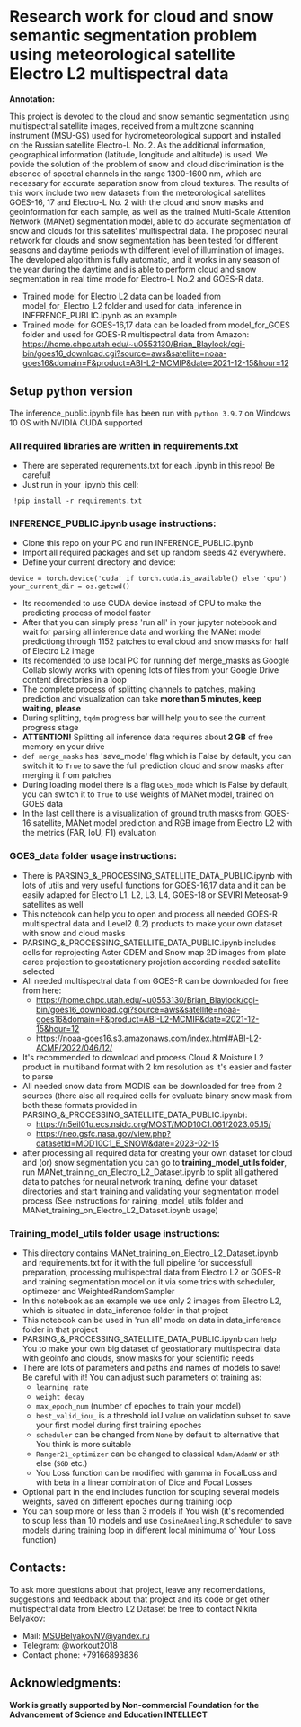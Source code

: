 # Research work for cloud and snow semantic segmentation problem using meteorological satellite Electro L2 multispectral data #

**Annotation:**

This project is devoted to the cloud and snow semantic segmentation using multispectral satellite images, received from a multizone scanning instrument (MSU-GS) used for hydrometeorological support and installed on the Russian satellite Electro-L No. 2. As the additional information, geographical information (latitude, longitude and altitude) is used. We povide the solution of the problem of snow and cloud discrimination is the absence of spectral channels in the range 1300-1600 nm, which are necessary for accurate separation snow from cloud textures. The results of this work include two new datasets from the meteorological satellites GOES-16, 17 and Electro-L No. 2 with the cloud and snow masks and geoinformation for each sample, as well as the trained Multi-Scale Attention Network (MANet) segmentation model, able to do accurate segmentation of snow and clouds for this satellites’ multispectral data. The proposed  neural network for clouds and snow segmentation has been tested for different seasons and daytime periods with different level of illumination of images. The developed algorithm is fully automatic, and it works in any season of the year during the daytime and is able to perform cloud and snow segmentation in real time mode for Electro-L No.2 and GOES-R data.

- Trained model for Electro L2 data can be loaded from model_for_Electro_L2 folder and used for data_inference in INFERENCE_PUBLIC.ipynb as an example
- Trained model for GOES-16,17 data can be loaded from model_for_GOES folder and used for GOES-R multispectral data from Amazon: https://home.chpc.utah.edu/~u0553130/Brian_Blaylock/cgi-bin/goes16_download.cgi?source=aws&satellite=noaa-goes16&domain=F&product=ABI-L2-MCMIP&date=2021-12-15&hour=12

## Setup python version
The inference_public.ipynb file has been run with `python 3.9.7` on Windows 10 OS with NVIDIA CUDA supported 

### All required libraries are written in requirements.txt
- There are seperated requrements.txt for each .ipynb in this repo! Be careful!
- Just run in your .ipynb this cell:
```
 !pip install -r requirements.txt
```
### INFERENCE_PUBLIC.ipynb usage instructions:

- Clone this repo on your PC and run INFERENCE_PUBLIC.ipynb
- Import all required packages and set up random seeds 42 everywhere.
- Define your current directory and device: 
```
device = torch.device('cuda' if torch.cuda.is_available() else 'cpu')
your_current_dir = os.getcwd()
```
- Its recomended to use CUDA device instead of CPU to make the predicting process of model faster
- After that you can simply press 'run all' in your jupyter notebook and wait for parsing all inference data and working the MANet model predictiong through 1152 patches to eval cloud and snow masks for half of Electro L2 image
- Its recomended to use local PC for running def merge_masks as Google Collab slowly works with opening lots of files from your Google Drive content directories in a loop
- The complete process of splitting channels to patches, making prediction and visualization can take **more than 5 minutes, keep waiting, please**
- During splitting, `tqdm` progress bar will help you to see the current progress stage 
- **ATTENTION!** Splitting all inference data requires about **2 GB** of free memory on your drive
- `def merge_masks` has 'save_mode' flag which is False by default, you can switch it to `True` to save the full prediction cloud and snow masks after merging it from patches
- During loading model there is a flag `GOES_mode` which is False by default, you can switch it to `True` to use weights of MANet model, trained on GOES data
- In the last cell there is a visualization of ground truth masks from GOES-16 satellite, MANet model prediction and RGB image from Electro L2 with the metrics (FAR, IoU, F1) evaluation

### GOES_data folder usage instructions:

- There is PARSING_&_PROCESSING_SATELLITE_DATA_PUBLIC.ipynb with lots of utils and very useful functions for GOES-16,17 data and it can be easily adapted for Electro L1, L2, L3, L4, GOES-18 or SEVIRI Meteosat-9 satellites as well
- This notebook can help you to open and process all needed GOES-R multispectral data and Level2 (L2) products to make your own dataset with snow and cloud masks
- PARSING_&_PROCESSING_SATELLITE_DATA_PUBLIC.ipynb includes cells for reprojecting Aster GDEM and Snow map 2D images from plate caree projection to geostationary projetion according needed satellite selected
- All needed multispectral data from GOES-R can be downloaded for free from here:
   - https://home.chpc.utah.edu/~u0553130/Brian_Blaylock/cgi-bin/goes16_download.cgi?source=aws&satellite=noaa-goes16&domain=F&product=ABI-L2-MCMIP&date=2021-12-15&hour=12
   - https://noaa-goes16.s3.amazonaws.com/index.html#ABI-L2-ACMF/2022/046/12/
- It's recommended to download and process Cloud & Moisture L2 product in multiband format with 2 km resolution as it's easier and faster to parse
- All needed snow data from MODIS can be downloaded for free from 2 sources (there also all required cells for evaluate binary snow mask from both these formats provided in PARSING_&_PROCESSING_SATELLITE_DATA_PUBLIC.ipynb):
  - https://n5eil01u.ecs.nsidc.org/MOST/MOD10C1.061/2023.05.15/
  - https://neo.gsfc.nasa.gov/view.php?datasetId=MOD10C1_E_SNOW&date=2023-02-15
- after processing all required data for creating your own dataset for cloud and (or) snow segmentation you can go to **training_model_utils folder**, run MANet_training_on_Electro_L2_Dataset.ipynb to split all gathered data to patches for neural network training, define your dataset directories and start training and validating your segmentation model process (See instructions for raining_model_utils folder and MANet_training_on_Electro_L2_Dataset.ipynb usage)

### Training_model_utils folder usage instructions:

- This directory contains MANet_training_on_Electro_L2_Dataset.ipynb and requirements.txt for it with the full pipeline for successfull preparation, processing multispectral data from Electro L2 or GOES-R and training segmentation model on it via some trics with scheduler, optimezer and WeightedRandomSampler
- In this notebook as an example we use only 2 images from Electro L2, which is situated in data_inference folder in that project
- This notebook can be used in 'run all' mode on data in data_inference folder in that project
- PARSING_&_PROCESSING_SATELLITE_DATA_PUBLIC.ipynb can help You to make your own big dataset of geostationary multispectral data with geoinfo and clouds, snow masks for your scientific needs
- There are lots of parameters and paths and names of models to save! Be careful with it! You can  adjust such parameters ot training as:
  - `learning rate`
  - `weight decay`
  - `max_epoch_num` (number of epoches to train your model)
  - `best_valid_iou_` is a threshold ioU value on validation subset to save your first model during first training epoches
  - `scheduler` can be changed from `None` by default to alternative that You think is more suitable
  - `Ranger21_optimizer` can be changed to classical `Adam/AdamW` or sth else (`SGD` etc.)
  - You Loss function can be modified with gamma in FocalLoss and with beta in a linear combination of Dice and Focal Losses
- Optional part in the end includes function for souping several models weights, saved on different epoches during training loop
- You can soup more or less than 3 models if You wish (it's recomended to soup less than 10 models and use `CosineAnealingLR` scheduler to save models during training loop in different local minimuma of Your Loss function)

## Contacts:

To ask more questions about that project, leave any recomendations, suggestions and feedback about that project and its code or get other multispectral data from Electro L2 Dataset be free to contact Nikita Belyakov:
- Mail: MSUBelyakovNV@yandex.ru
- Telegram: @workout2018
- Contact phone: +79166893836

## Acknowledgments:

**Work is greatly supported by Non-commercial Foundation for the Advancement of Science and Education INTELLECT**

